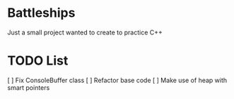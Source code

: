 # Battleships
  Just a small project wanted to create to practice C++

# TODO List
  [ ] Fix ConsoleBuffer class
  [ ] Refactor base code
  [ ] Make use of heap with smart pointers